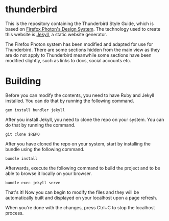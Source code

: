 # thunderbird

This is the repository containing the Thunderbird Style Guide, which is based on [Firefox Photon's Design System](https://design.firefox.com/photon/). The technology used to create this website is [Jekyll](https://jekyllrb.com), a static website generator.

The Firefox Photon system has been modified and adapted for use for Thunderbird. There are some sections hidden from the main view as they are do not apply to Thunderbird meanwhile some sections have been modified slightly, such as links to docs, social accounts etc.

# Building

Before you can modify the contents, you need to have Ruby and Jekyll installed.
You can do that by running the following command.

`gem install bundler jekyll`

After you install Jekyll, you need to clone the repo on your system.
You can do that by running the command.

`git clone $REPO`

After you have cloned the repo on your system, start by installing the bundle using the following command.

`bundle install`

Afterwards, execute the following command to build the project and to be able to browse it locally on your browser.

`bundle exec jekyll serve`

That's it! Now you can begin to modify the files and they will be automatically built and displayed on your localhost upon a page refresh.

When you're done with the changes, press Ctrl+C to stop the localhost process.
